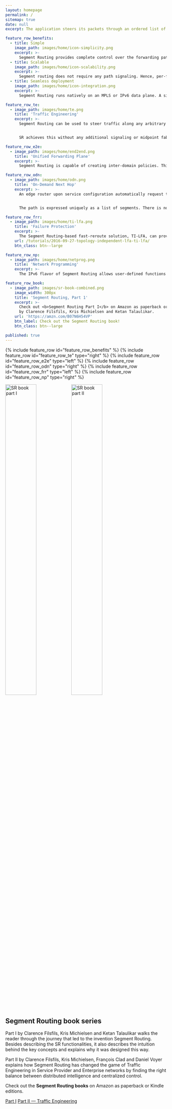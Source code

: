 ```yaml
---
layout: homepage
permalink: /
sitemap: true
date: null
excerpt: The application steers its packets through an ordered list of instructions and realizes end-to-end policy without creating any per-flow state in the network.

feature_row_benefits:
  - title: Simple
    image_path: images/home/icon-simplicity.png
    excerpt: >-
      Segment Routing provides complete control over the forwarding paths by combining simple network instructions. It does not require any additional protocol. Indeed in some cases it removes unnecessary protocols simplifying your network.
  - title: Scalable
    image_path: images/home/icon-scalability.png
    excerpt: >-
      Segment routing does not require any path signaling. Hence, per-flow state only needs to be maintained at the ingress node of the SR domain increasing your network flexibility while reducing cost.
  - title: Seamless deployment
    image_path: images/home/icon-integration.png
    excerpt: >-
      Segment Routing runs natively on an MPLS or IPv6 data plane. A simple software upgrade will enable your hardware to run it. Also, Segment Routing can coexist with your existing LDP network, making the migration painless.

feature_row_te:
  - image_path: images/home/te.png
    title: 'Traffic Engineering'
    excerpt: >-
      Segment Routing can be used to steer traffic along any arbitrary path in the network. This allows operators to enforce low-latency and / or disjoint paths, regardless of the normal forwarding paths.


      SR achieves this without any additional signaling or midpoint fabric-state!

feature_row_e2e:
  - image_path: images/home/end2end.png
    title: 'Unified Forwarding Plane'
    excerpt: >-
      Segment Routing is capable of creating inter-domain policies. This way you can take advantage of the path-expressivity while keeping your DC, Metro and WAN domains independent.

feature_row_odn:
  - image_path: images/home/odn.png
    title: 'On-Demand Next Hop'
    excerpt: >-
      An edge router upon service configuration automatically request to the Segment Routing PCE an inter-domain path to the remote service endpoint. The path can either be for simple best effort inter-domain reachability or for reachability with SLA contract. 


      The path is expressed uniquely as a list of segments. There is no need for BGP route injection. This architecture is scalable since the node will only get the exact path it needs.

feature_row_frr:
  - image_path: images/home/ti-lfa.png
    title: 'Failure Protection'
    excerpt: >-
      The Segment Routing-based fast-reroute solution, TI-LFA, can provide per-destination sub-50msec protection upon any single link, node or SRLG failure regardless the topology. The traffic is rerouted straight to the post-convergence path, hence avoiding any intermediate flap via an intermediate path. The primary and backup path computation is completely automatic by the IGP.
    url: /tutorials/2016-09-27-topology-independent-lfa-ti-lfa/
    btn_class: btn--large

feature_row_np:
  - image_path: images/home/netprog.png
    title: 'Network Programming'
    excerpt: >-
      The IPv6 flavor of Segment Routing allows user-defined functions to be associated with segments. By leveraging the IPv6 SID format and the dedicated Segment Routing Extension Header, these functions may implement any computable behavior allowing for Network Function Virtualization.

feature_row_book:
  - image_path: images/sr-book-combined.png
    image_width: 300px
    title: 'Segment Routing, Part 1'
    excerpt: >-
      Check out <b>Segment Routing Part I</b> on Amazon as paperback or Kindle edition,
      by Clarence Filsfils, Kris Michielsen and Ketan Talaulikar.
    url: 'https://amzn.com/B07N6H54VP'
    btn_label: Check out the Segment Routing book!
    btn_class: btn--large

published: true
---
```

{% include feature_row id="feature_row_benefits" %}
{% include feature_row id="feature_row_te" type="right" %}
{% include feature_row id="feature_row_e2e" type="left" %}
{% include feature_row id="feature_row_odn" type="right" %}
{% include feature_row id="feature_row_frr" type="left" %}
{% include feature_row id="feature_row_np" type="right" %}

<div class="feature__wrapper">
  <div class="feature__item--left">
    <div class="archive__item">
      <div class="archive__item-teaser">
        <img src="{{ 'images/sr-book-part1.jpg' | relative_url }}" alt="SR book part I" style="width:calc(50% - 3px); max-width:200px; margin-right:6px;"><img src="{{ 'images/sr-book-part2.jpg' | relative_url }}" alt="SR book part II" style="width:calc(50% - 3px); max-width:200px;">
      </div>
      <div class="archive__item-body">
        <h2 class="archive__item-title">Segment Routing book series</h2>
        <div class="archive__item-excerpt">
          <p>Part I by Clarence Filsfils, Kris Michielsen and Ketan Talaulikar walks the reader through the journey that led to the invention Segment Routing. Besides describing the SR functionalities, it also describes the intuition behind the key concepts and explains why it was designed this way.</p>
          <p>Part II by Clarence Filsfils, Kris Michielsen, Fran&ccedil;ois Clad and Daniel Voyer explains how Segment Routing has changed the game of Traffic Engineering in Service Provider and Enterprise networks by finding the right balance between distributed intelligence and centralized control.</p>
          <p>Check out the <b>Segment Routing books</b> on Amazon as paperback or Kindle editions.</p>
        </div>
        <p>
          <a href="https://amzn.com/B01I58LSUO" class="btn btn--large">Part I</a>
          <a href="https://amzn.com/B07N13RDM9" class="btn btn--large">Part II &mdash; Traffic Engineering</a>
        </p>
      </div>
    </div>
  </div>
</div>